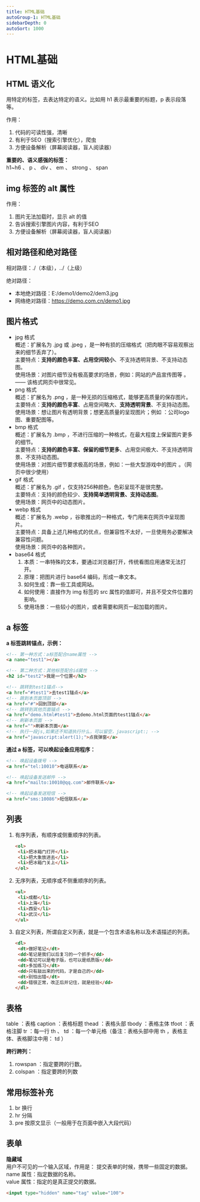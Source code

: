 ```yaml
---
title: HTML基础
autoGroup-1: HTML基础
sidebarDepth: 0
autoSort: 1000
---
```


# HTML基础

## HTML 语义化
用特定的标签，去表达特定的语义。比如用 h1 表示最重要的标题，p 表示段落等。     

作用：     
1. 代码的可读性强，清晰
2. 有利于SEO（搜索引擎优化），爬虫
3. 方便设备解析（屏幕阅读器，盲人阅读器）

**重要的、语义感强的标签：**     
h1~h6 、 p 、 div 、 em 、 strong 、 span  


## img 标签的 alt 属性
作用：
1. 图片无法加载时，显示 alt 的值
2. 告诉搜索引擎图片内容，有利于SEO
3. 方便设备解析（屏幕阅读器，盲人阅读器）


## 相对路径和绝对路径
相对路径：./（本级），../（上级）   

绝对路径：     
- 本地绝对路径：E:/demo1/demo2/dem3.jpg
- 网络绝对路径：https://demo.com.cn/demo1.jpg


## 图片格式
- jpg 格式      
  概述：扩展名为 .jpg 或 .jpeg ，是一种有损的压缩格式（把肉眼不容易观察出来的细节丢弃了）。    
  主要特点：**支持的颜色丰富、占用空间较小**、不支持透明背景、不支持动态图。    
  使用场景：对图片细节没有极高要求的场景，例如：网站的产品宣传图等 。—— 该格式网页中很常见。    
- png 格式     
  概述：扩展名为 .png ，是一种无损的压缩格式，能够更高质量的保存图片。   
  主要特点：**支持的颜色丰富**、占用空间略大、**支持透明背景**、不支持动态图。    
  使用场景：想让图片有透明背景；想更高质量的呈现图片；例如 ：公司logo图、重要配图等。    
- bmp 格式      
  概述：扩展名为 .bmp ，不进行压缩的一种格式，在最大程度上保留图片更多的细节。   
  主要特点：**支持的颜色丰富、保留的细节更多**、占用空间极大、不支持透明背景、不支持动态图。    
  使用场景：对图片细节要求极高的场景，例如：一些大型游戏中的图片 。（网页中很少使用）    
- gif 格式     
  概述：扩展名为 .gif ，仅支持256种颜色，色彩呈现不是很完整。   
  主要特点：支持的颜色较少、**支持简单透明背景、支持动态图**。    
  使用场景：网页中的动态图片。    
- webp 格式       
  概述：扩展名为 .webp ，谷歌推出的一种格式，专门用来在网页中呈现图片。      
  主要特点：具备上述几种格式的优点，但兼容性不太好，一旦使用务必要解决兼容性问题。     
  使用场景：网页中的各种图片。    
- base64 格式     
  1. 本质：一串特殊的文本，要通过浏览器打开，传统看图应用通常无法打开。
  2. 原理：把图片进行 base64 编码，形成一串文本。
  3. 如何生成：靠一些工具或网站。
  4. 如何使用：直接作为 img 标签的 src 属性的值即可，并且不受文件位置的影响。
  5. 使用场景：一些较小的图片，或者需要和网页一起加载的图片。


## a 标签
**a 标签跳转锚点，示例：**    
```html
<!-- 第一种方式：a标签配合name属性 -->
<a name="test1"></a>

<!-- 第二种方式：其他标签配合id属性 -->
<h2 id="test2">我是一个位置</h2>

<!-- 跳转到test1锚点-->
<a href="#test1">去test1锚点</a>
<!-- 跳到本页面顶部 -->
<a href="#">回到顶部</a>
<!-- 跳转到其他页面锚点 -->
<a href="demo.html#test1">去demo.html页面的test1锚点</a>
<!-- 刷新本页面 -->
<a href="">刷新本页面</a>
<!-- 执行一段js,如果还不知道执行什么，可以留空，javascript:; -->
<a href="javascript:alert(1);">点我弹窗</a>
```

**通过 a 标签，可以唤起设备应用程序：**     
```html
<!-- 唤起设备拨号 -->
<a href="tel:10010">电话联系</a>

<!-- 唤起设备发送邮件 -->
<a href="mailto:10010@qq.com">邮件联系</a>

<!-- 唤起设备发送短信 -->
<a href="sms:10086">短信联系</a>
```


## 列表
1. 有序列表，有顺序或侧重顺序的列表。    
   ```html
   <ol>
    <li>把冰箱门打开</li>
    <li>把大象放进去</li>
    <li>把冰箱门关上</li>
   </ol>
   ```
2. 无序列表，无顺序或不侧重顺序的列表。      
   ```html
   <ul>
    <li>成都</li>
    <li>上海</li>
    <li>西安</li>
    <li>武汉</li>
   </ul>
   ```
3. 自定义列表，所谓自定义列表，就是一个包含术语名称以及术语描述的列表。     
   ```html
   <dl>
    <dt>做好笔记</dt>
    <dd>笔记是我们以后复习的一个抓手</dd>
    <dd>笔记可以是电子版，也可以是纸质版</dd>
    <dt>多加练习</dt>
    <dd>只有敲出来的代码，才是自己的</dd>
    <dt>别怕出错</dt>
    <dd>错很正常，改正后并记住，就是经验</dd>
   </dl>
   ```


## 表格    
table ：表格
caption ：表格标题
thead ：表格头部
tbody ：表格主体
tfoot ：表格注脚
tr ：每一行
th 、 td ：每一个单元格（备注：表格头部中用 th ，表格主体、表格脚注中用： td ）

**跨行跨列：**
1. rowspan ：指定要跨的行数。
2. colspan ：指定要跨的列数


## 常用标签补充
1. br 换行
2. hr 分隔
3. pre 按原文显示（一般用于在页面中嵌入大段代码）


## 表单
**隐藏域**     
用户不可见的一个输入区域，作用是： 提交表单的时候，携带一些固定的数据。      
name 属性：指定数据的名称。       
value 属性：指定的是真正提交的数据。     
```html
<input type="hidden" name="tag" value="100">
```

